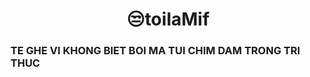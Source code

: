 <H1 style="size: 50px"><Center>😒toilaMif</H1>
<H3>TE GHE VI KHONG BIET BOI MA TUI CHIM DAM TRONG TRI THUC</H3>
<!---
toilaMif/toilaMif is a ✨ special ✨ repository because its `README.md` (this file) appears on your GitHub profile.
You can click the Preview link to take a look at your changes.
--->
